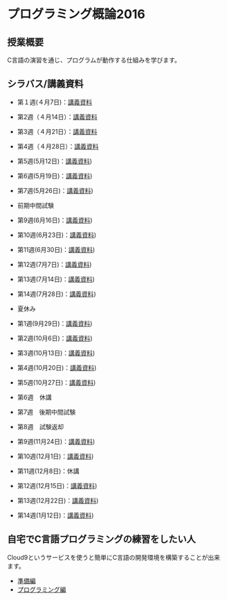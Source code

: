 # プログラミング概論2016

## 授業概要

C言語の演習を通じ、プログラムが動作する仕組みを学びます。

## シラバス/講義資料

* 第１週(４月7日)：[講義資料](https://github.com/NIT-IBARAKI-Introduction-To-Programming/syllabus/raw/master/lecture_notes/week1.pdf)
* 第2週（４月14日）：[講義資料](https://github.com/NIT-IBARAKI-Introduction-To-Programming/syllabus/raw/master/lecture_notes/week2.pdf)
* 第3週（４月21日）：[講義資料](https://github.com/NIT-IBARAKI-Introduction-To-Programming/syllabus/raw/master/lecture_notes/week3.pdf)
* 第4週（４月28日）：[講義資料](https://github.com/NIT-IBARAKI-Introduction-To-Programming/syllabus/raw/master/lecture_notes/week4.pdf)
* 第5週(5月12日)：[講義資料](https://github.com/NIT-IBARAKI-Introduction-To-Programming/syllabus/raw/master/lecture_notes/week5.pdf))
* 第6週(5月19日)：[講義資料](https://github.com/NIT-IBARAKI-Introduction-To-Programming/syllabus/raw/master/lecture_notes/week6.pdf))
* 第7週(5月26日)：[講義資料](https://github.com/NIT-IBARAKI-Introduction-To-Programming/syllabus/raw/master/lecture_notes/week7.pdf))

* 前期中間試験

* 第9週(6月16日)：[講義資料](https://github.com/NIT-IBARAKI-Introduction-To-Programming/syllabus/raw/master/lecture_notes/week9.pdf))
* 第10週(6月23日)：[講義資料](https://github.com/NIT-IBARAKI-Introduction-To-Programming/syllabus/raw/master/lecture_notes/week10.pdf))
* 第11週(6月30日)：[講義資料](https://github.com/NIT-IBARAKI-Introduction-To-Programming/syllabus/raw/master/lecture_notes/week11.pdf))
* 第12週(7月7日)：[講義資料](https://github.com/NIT-IBARAKI-Introduction-To-Programming/syllabus/raw/master/lecture_notes/week12.pdf))
* 第13週(7月14日)：[講義資料](https://github.com/NIT-IBARAKI-Introduction-To-Programming/syllabus/raw/master/lecture_notes/week13.pdf))
* 第14週(7月28日)：[講義資料](https://github.com/NIT-IBARAKI-Introduction-To-Programming/syllabus/raw/master/lecture_notes/week14.pdf))

* 夏休み

* 第1週(9月29日)：[講義資料](https://github.com/NIT-IBARAKI-Introduction-To-Programming/syllabus/raw/master/lecture_notes/week1_kouki.pdf))
* 第2週(10月6日)：[講義資料](https://github.com/NIT-IBARAKI-Introduction-To-Programming/syllabus/raw/master/lecture_notes/week2kouki.pdf))
* 第3週(10月13日)：[講義資料](https://github.com/NIT-IBARAKI-Introduction-To-Programming/syllabus/raw/master/lecture_notes/week3_kouki.pdf))
* 第4週(10月20日)：[講義資料](https://github.com/NIT-IBARAKI-Introduction-To-Programming/syllabus/raw/master/lecture_notes/week4_kouki.pdf))
* 第5週(10月27日)：[講義資料](https://github.com/NIT-IBARAKI-Introduction-To-Programming/syllabus/raw/master/lecture_notes/week5_kouki.pdf))
* 第6週　休講
* 第7週　後期中間試験
* 第8週　試験返却

* 第9週(11月24日)：[講義資料](https://github.com/NIT-IBARAKI-Introduction-To-Programming/syllabus/raw/master/lecture_notes/week9_kouki.pdf))
* 第10週(12月1日)：[講義資料](https://github.com/NIT-IBARAKI-Introduction-To-Programming/syllabus/raw/master/lecture_notes/week10_kouki.pdf))
* 第11週(12月8日)：休講
* 第12週(12月15日)：[講義資料](https://github.com/NIT-IBARAKI-Introduction-To-Programming/syllabus/raw/master/lecture_notes/week12_kouki.pdf))
* 第13週(12月22日)：[講義資料](https://github.com/NIT-IBARAKI-Introduction-To-Programming/syllabus/raw/master/lecture_notes/week13_kouki.pdf))
* 第14週(1月12日)：[講義資料](https://github.com/NIT-IBARAKI-Introduction-To-Programming/syllabus/raw/master/lecture_notes/week14_kouki.pdf))

## 自宅でC言語プログラミングの練習をしたい人

Cloud9というサービスを使うと簡単にC言語の開発環境を構築することが出来ます。

* [準備編](https://github.com/NIT-IBARAKI-Introduction-To-Programming/syllabus/raw/master/lecture_notes/prep_cloud9.pdf)
* [プログラミング編](https://github.com/NIT-IBARAKI-Introduction-To-Programming/syllabus/raw/master/lecture_notes/prog_cloud9.pdf) 
